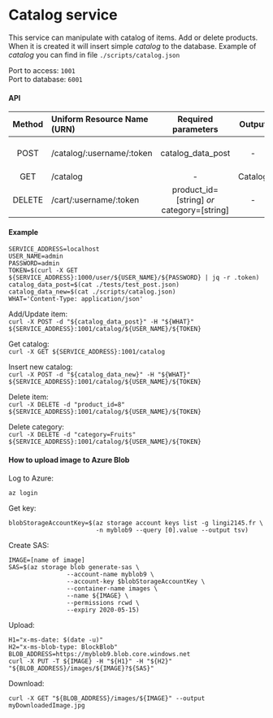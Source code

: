 # Catalog service

This service can manipulate with catalog of items. Add or delete products.  
When it is created it will insert simple *catalog* to the database.
Example of *catalog* you can find in file `./scripts/catalog.json`

Port to access: `1001`  
Port to database: `6001`

#### API
| Method | Uniform Resource Name (URN) | Required  parameters | Output | Description |
|:------:|:-----------------------------|:-------------------------------------:|:--------------------:|:--------------------------------------------------|
| POST | /catalog/:username/:token | catalog_data_post | - | Add/Update item in the catalog |
| GET | /catalog | - | Catalog | Get catalog |
| DELETE | /cart/:username/:token | product_id=[string] *or* category=[string] | - | Delete item/category in the catalog |

#### Example
```
SERVICE_ADDRESS=localhost
USER_NAME=admin
PASSWORD=admin
TOKEN=$(curl -X GET ${SERVICE_ADDRESS}:1000/user/${USER_NAME}/${PASSWORD} | jq -r .token)
catalog_data_post=$(cat ./tests/test_post.json)
catalog_data_new=$(cat ./scripts/catalog.json)
WHAT='Content-Type: application/json'
```

Add/Update item:  
`curl -X POST -d "${catalog_data_post}" -H "${WHAT}" ${SERVICE_ADDRESS}:1001/catalog/${USER_NAME}/${TOKEN}`

Get catalog:  
`curl -X GET ${SERVICE_ADDRESS}:1001/catalog`

Insert new catalog:  
`curl -X POST -d "${catalog_data_new}" -H "${WHAT}" ${SERVICE_ADDRESS}:1001/catalog/${USER_NAME}/${TOKEN}`

Delete item:  
`curl -X DELETE -d "product_id=8" ${SERVICE_ADDRESS}:1001/catalog/${USER_NAME}/${TOKEN}`

Delete category:  
`curl -X DELETE -d "category=Fruits" ${SERVICE_ADDRESS}:1001/catalog/${USER_NAME}/${TOKEN}`

#### How to upload image to Azure Blob
Log to Azure: 
```
az login
```  
Get key:
```
blobStorageAccountKey=$(az storage account keys list -g lingi2145.fr \
                        -n myblob9 --query [0].value --output tsv)
```
Create SAS: 
```
IMAGE=[name of image]
SAS=$(az storage blob generate-sas \
                --account-name myblob9 \
                --account-key $blobStorageAccountKey \
                --container-name images \
                --name ${IMAGE} \
                --permissions rcwd \
                --expiry 2020-05-15)
``` 
Upload: 
```
H1="x-ms-date: $(date -u)"
H2="x-ms-blob-type: BlockBlob"
BLOB_ADDRESS=https://myblob9.blob.core.windows.net
curl -X PUT -T ${IMAGE} -H "${H1}" -H "${H2}" "${BLOB_ADDRESS}/images/${IMAGE}?${SAS}"
``` 
Download:
```
curl -X GET "${BLOB_ADDRESS}/images/${IMAGE}" --output myDownloadedImage.jpg
``` 